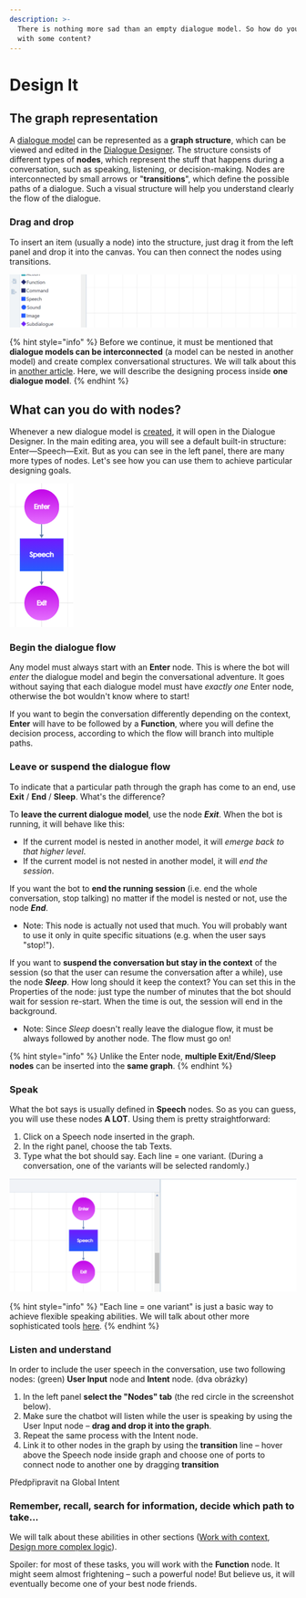 ```yaml
---
description: >-
  There is nothing more sad than an empty dialogue model. So how do you fill it
  with some content?
---
```


# Design It

## The graph representation

A [dialogue model](../create-dialogue.md) can be represented as a **graph structure**, which can be viewed and edited in the [Dialogue Designer](../../../app/space/design/dialogue-designer.md). The structure consists of different types of **nodes**, which represent the stuff that happens during a conversation, such as speaking, listening, or decision-making. Nodes are interconnected by small arrows or "**transitions**", which define the possible paths of a dialogue. Such a visual structure will help you understand clearly the flow of the dialogue.

### Drag and drop

To insert an item \(usually a node\) into the structure, just drag it from the left panel and drop it into the canvas. You can then connect the nodes using transitions.

![Drag, drop, connect &#x2013; it&apos;s super easy!](../../../.gitbook/assets/drag-and-drop.gif)

{% hint style="info" %}
Before we continue, it must be mentioned that **dialogue models can be interconnected** \(a model can be nested in another model\) and create complex conversational structures. We will talk about this in [another article](../dialogue-linking.md). Here, we will describe the designing process inside **one dialogue model**.
{% endhint %}

## What can you do with nodes?

Whenever a new dialogue model is [created](https://docs.promethist.ai/how-to/design/create-dialogue), it will open in the Dialogue Designer. In the main editing area, you will see a default built-in structure: Enter—Speech—Exit. But as you can see in the left panel, there are many more types of nodes. Let's see how you can use them to achieve particular designing goals.

![The default structure of a new dialogue model.](../../../.gitbook/assets/image%20%2842%29.png)

### Begin the dialogue flow

Any model must always start with an **Enter** node. This is where the bot will _enter_ the dialogue model and begin the conversational adventure. It goes without saying that each dialogue model must have _exactly one_ Enter node, otherwise the bot wouldn't know where to start!

If you want to begin the conversation differently depending on the context, **Enter** will have to be followed by a **Function**, where you will define the decision process, according to which the flow will branch into multiple paths.

### Leave or suspend the dialogue flow

To indicate that a particular path through the graph has come to an end, use **Exit** / **End** / **Sleep**. What's the difference?

To **leave the current dialogue model**, use the node _**Exit**_. When the bot is running, it will behave like this:

* If the current model is nested in another model, it will _emerge back to that higher level_.
* If the current model is not nested in another model, it will _end the session_.

If you want the bot to **end the running session** \(i.e. end the whole conversation, stop talking\) no matter if the model is nested or not, use the node _**End**_.

* Note: This node is actually not used that much. You will probably want to use it only in quite specific situations \(e.g. when the user says "stop!"\).

If you want to **suspend the conversation but stay in the context** of the session \(so that the user can resume the conversation after a while\), use the node _**Sleep**_. How long should it keep the context? You can set this in the Properties of the node: just type the number of minutes that the bot should wait for session re-start. When the time is out, the session will end in the background.

* Note: Since _Sleep_ doesn't really leave the dialogue flow, it must be always followed by another node. The flow must go on!

{% hint style="info" %}
Unlike the Enter node, **multiple Exit/End/Sleep nodes** can be inserted into the **same graph**.
{% endhint %}

### Speak

What the bot says is usually defined in **Speech** nodes. So as you can guess, you will use these nodes **A LOT**. Using them is pretty straightforward:

1. Click on a Speech node inserted in the graph.
2. In the right panel, choose the tab Texts.
3. Type what the bot should say. Each line = one variant. \(During a conversation, one of the variants will be selected randomly.\)

![](../../../.gitbook/assets/speech.gif)

{% hint style="info" %}
"Each line = one variant" is just a basic way to achieve flexible speaking abilities. We will talk about other more sophisticated tools [here](../speaking.md).
{% endhint %}

### Listen and understand

In order to include the user speech in the conversation, use two following nodes: \(green\) **User Input** node and **Intent** node. \(dva obrázky\)

1. In the left panel **select the "Nodes" tab** \(the red circle in the screenshot below\).
2. Make sure the chatbot will listen while the user is speaking by using the User Input node – **drag and drop it into the graph**.
3. Repeat the same process with the Intent node.
4. Link it to other nodes in the graph by using the **transition** line – hover above the Speech node inside graph and choose one of ports to connect node to another one by dragging **transition**

Předpřipravit na Global Intent



### Remember, recall, search for information, decide which path to take...

We will talk about these abilities in other sections \([Work with context](../context/), [Design more complex logic](../complex-functionality.md)\).

Spoiler: for most of these tasks, you will work with the **Function** node. It might seem almost frightening – such a powerful node! But believe us, it will eventually become one of your best node friends.



### 



